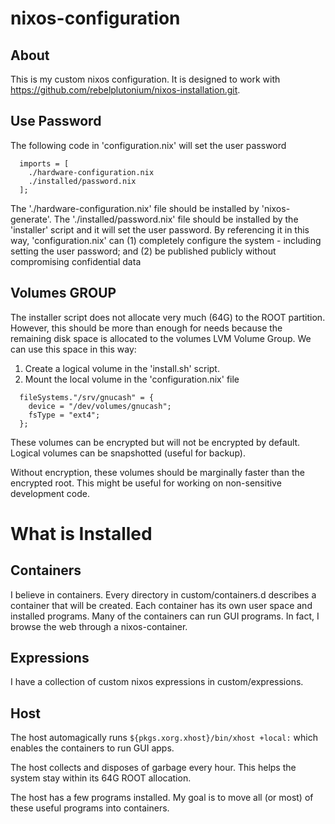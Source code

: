 # nixos-configuration

## About
This is my custom nixos configuration.
It is designed to work with https://github.com/rebelplutonium/nixos-installation.git.

## Use Password
The following code in 'configuration.nix' will set the user password
```
  imports = [
    ./hardware-configuration.nix
    ./installed/password.nix
  ];
```
The './hardware-configuration.nix' file should be installed by 'nixos-generate'.
The './installed/password.nix' file should be installed by the 'installer' script and it will set the user password.  By referencing it in this way, 'configuration.nix' can (1) completely configure the system - including setting the user password; and (2) be published publicly without compromising confidential data

## Volumes GROUP
The installer script does not allocate very much (64G) to the ROOT partition.  However, this should be more than enough for needs because the remaining disk space is allocated to the volumes LVM Volume Group.
We can use this space in this way:
1. Create a logical volume in the 'install.sh' script.
2. Mount the local volume in the 'configuration.nix' file
```
  fileSystems."/srv/gnucash" = {
    device = "/dev/volumes/gnucash";
    fsType = "ext4";
  };
```
These volumes can be encrypted but will not be encrypted by default.
Logical volumes can be snapshotted (useful for backup).

Without encryption, these volumes should be marginally faster than the encrypted root.
This might be useful for working on non-sensitive development code.

# What is Installed
## Containers
   I believe in containers.
   Every directory in custom/containers.d describes a container that will be created.
   Each container has its own user space and installed programs.
   Many of the containers can run GUI programs.
   In fact, I browse the web through a nixos-container.
## Expressions
   I have a collection of custom nixos expressions in custom/expressions.
## Host
   The host automagically runs `${pkgs.xorg.xhost}/bin/xhost +local:` which enables the containers to run GUI apps.
   
   The host collects and disposes of garbage every hour.  This helps the system stay within its 64G ROOT allocation.

   The host has a few programs installed.  My goal is to move all (or most) of these useful programs into containers.